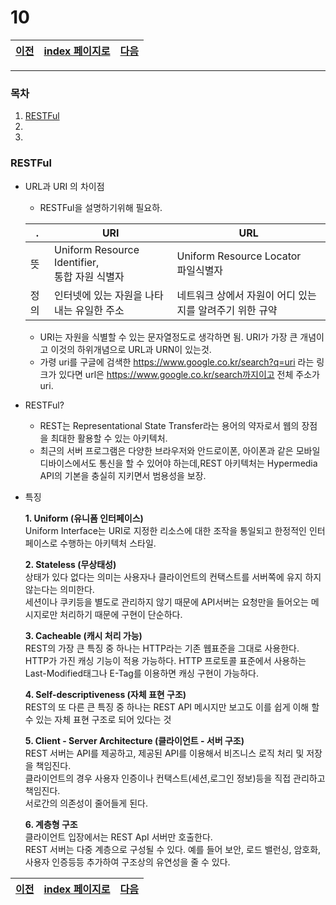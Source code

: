 # 10

[이전](./09.md)|[index 페이지로](./00index.md) |[다음](./11.md)
---|---|---
<hr>

### 목차
1. [RESTFul](#RESTFul)
1.
1.

### RESTFul
  - URL과 URI 의 차이점
    + RESTFul을 설명하기위해 필요하.
    
    .|URI|URL
    --|--|--
    뜻|Uniform Resource Identifier,<br> 통합 자원 식별자|Uniform Resource Locator<br> 파일식별자
    정의|인터넷에 있는 자원을 나타내는 유일한 주소|네트워크 상에서 자원이 어디 있는지를 알려주기 위한 규약
    + URI는 자원을 식별할 수 있는 문자열정도로 생각하면 됨. URI가 가장 큰 개념이고 이것의 하위개념으로 URL과 URN이 있는것.
    + 가령 uri를 구글에 검색한 https://www.google.co.kr/search?q=uri 라는 링크가 있다면 url은 https://www.google.co.kr/search까지이고
    전체 주소가 uri.
    
  - RESTFul?
    + REST는 Representational State Transfer라는 용어의 약자로서 웹의 장점을 최대한 활용할 수 있는 아키텍처.
    + 최근의 서버 프로그램은 다양한 브라우저와 안드로이폰, 아이폰과 같은 모바일 디바이스에서도 통신을 할 수 있어야 하는데,REST 아키텍처는 Hypermedia API의 기본을 충실히 지키면서 범용성을 보장.
    
  - 특징
	

	**1. Uniform (유니폼 인터페이스)**<br>
	Uniform Interface는 URI로 지정한 리소스에 대한 조작을 통일되고 한정적인 인터페이스로 수행하는 아키텍처 스타일.
	
	**2. Stateless (무상태성)**<br>
	상태가 있다 없다는 의미는 사용자나 클라이언트의 컨택스트를 서버쪽에 유지 하지 않는다는 의미한다.<br>
	세션이나 쿠키등을 별도로 관리하지 않기 때문에 API서버는 요청만을 들어오는 메시지로만 처리하기 때문에 구현이 단순하다.
	
	**3. Cacheable (캐시 처리 가능)**<br>
	REST의 가장 큰 특징 중 하나는 HTTP라는 기존 웹표준을 그대로 사용한다.<br>
	HTTP가 가진 캐싱 기능이 적용 가능하다. HTTP 프로토콜 표준에서 사용하는 Last-Modified태그나 E-Tag를 이용하면 캐싱 구현이 가능하다.
	
	**4. Self-descriptiveness (자체 표현 구조)**<br>
	REST의 또 다른 큰 특징 중 하나는 REST API 메시지만 보고도 이를 쉽게 이해 할 수 있는 자체 표현 구조로 되어 있다는 것
	
	**5. Client - Server Architecture (클라이언트 - 서버 구조)**<br>
	REST 서버는 API를 제공하고, 제공된 API를 이용해서 비즈니스 로직 처리 및 저장을 책임진다.<br>
	클라이언트의 경우 사용자 인증이나 컨택스트(세션,로그인 정보)등을 직접 관리하고 책임진다.<br>
	서로간의 의존성이 줄어들게 된다.
	
	**6. 계층형 구조**<br>
	클라이언트 입장에서는 REST ApI 서버만 호출한다.<br>
	REST 서버는 다중 계층으로 구성될 수 있다. 예를 들어 보안, 로드 밸런싱, 암호화, 사용자 인증등등 추가하여 구조상의 유연성을 줄 수 있다.	
	
[이전](./09.md)|[index 페이지로](./00index.md) |[다음](./11.md)
---|---|---
